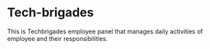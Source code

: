 # Tech-brigades
This is Techbrigades employee panel that manages daily activities of employee and their responsibilities.
